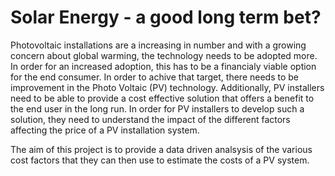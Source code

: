 # Solar Energy - a good long term bet?

Photovoltaic installations are a increasing in number and with a growing concern about global warming, the technology needs to be adopted more. In order for an increased adoption, this has to be a financialy viable option for the end consumer. In order to achive that target, there needs to be improvement in the Photo Voltaic (PV) technology. Additionally, PV installers need to be able to provide a cost effective solution that offers a benefit to the end user in the long run. In order for PV installers to develop such a solution, they need to understand the impact of the different factors affecting the price of a PV installation system.

The aim of this project is to provide a data driven analsysis of the various cost factors that they can then use to estimate the costs of a PV system.
